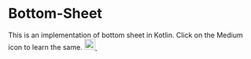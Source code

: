 # Bottom-Sheet
This is an implementation of bottom sheet in Kotlin.
Click on the Medium icon to learn the same. 
<a href="https://medium.com/data-science-community-srm/modal-bottom-sheet-in-kotlin-83c17a117503">
  <img alt="Medium" width="22px" src="https://cdn.jsdelivr.net/npm/simple-icons@3.2.0/icons/medium.svg" />
</a> &nbsp;&nbsp;
